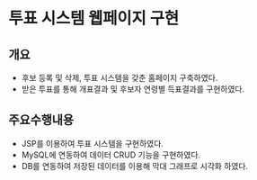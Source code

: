 # 투표 시스템 웹페이지 구현

## 개요
* 후보 등록 및 삭제, 투표 시스템을 갖춘 홈페이지 구축하였다.
* 받은 투표를 통해 개표결과 및 후보자 연령별 득표결과를 구현하였다.

## 주요수행내용
* JSP를 이용하여 투표 시스템을 구현하였다.
* MySQL에 연동하여 데이터 CRUD 기능을 구현하였다.
* DB를 연동하여 저장된 데이터를 이용해 막대 그래프로 시각화 하였다.


